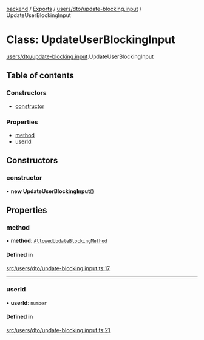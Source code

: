 [backend](../README.md) / [Exports](../modules.md) / [users/dto/update-blocking.input](../modules/users_dto_update_blocking_input.md) / UpdateUserBlockingInput

# Class: UpdateUserBlockingInput

[users/dto/update-blocking.input](../modules/users_dto_update_blocking_input.md).UpdateUserBlockingInput

## Table of contents

### Constructors

- [constructor](users_dto_update_blocking_input.UpdateUserBlockingInput.md#constructor)

### Properties

- [method](users_dto_update_blocking_input.UpdateUserBlockingInput.md#method)
- [userId](users_dto_update_blocking_input.UpdateUserBlockingInput.md#userid)

## Constructors

### constructor

• **new UpdateUserBlockingInput**()

## Properties

### method

• **method**: [`AllowedUpdateBlockingMethod`](../enums/users_dto_update_blocking_input.AllowedUpdateBlockingMethod.md)

#### Defined in

[src/users/dto/update-blocking.input.ts:17](https://github.com/GQDeltex/ft_transcendence/blob/main/backend/src/users/dto/update-blocking.input.ts#L17)

___

### userId

• **userId**: `number`

#### Defined in

[src/users/dto/update-blocking.input.ts:21](https://github.com/GQDeltex/ft_transcendence/blob/main/backend/src/users/dto/update-blocking.input.ts#L21)
